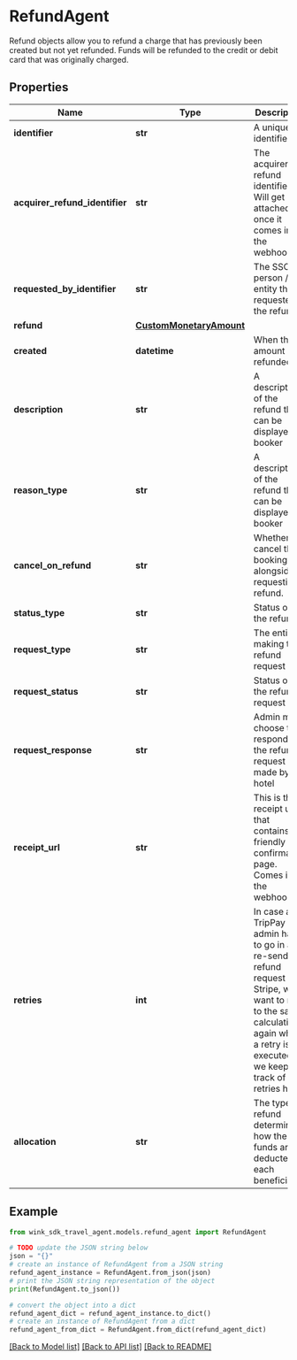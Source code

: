 # RefundAgent

Refund objects allow you to refund a charge that has previously been created but not yet refunded. Funds will be refunded to the credit or debit card that was originally charged.

## Properties

Name | Type | Description | Notes
------------ | ------------- | ------------- | -------------
**identifier** | **str** | A unique identifier | 
**acquirer_refund_identifier** | **str** | The acquirer refund identifier. Will get attached once it comes in on the webhook. | [optional] 
**requested_by_identifier** | **str** | The SSO person / entity that requested the refund. | [optional] 
**refund** | [**CustomMonetaryAmount**](CustomMonetaryAmount.md) |  | 
**created** | **datetime** | When the amount was refunded | 
**description** | **str** | A description of the refund that can be displayed to booker | 
**reason_type** | **str** | A description of the refund that can be displayed to booker | 
**cancel_on_refund** | **str** | Whether to cancel the booking alongside requesting a refund. | 
**status_type** | **str** | Status of the refund | 
**request_type** | **str** | The entity making the refund request | 
**request_status** | **str** | Status of the refund request | 
**request_response** | **str** | Admin may choose to respond to the refund request made by the hotel | 
**receipt_url** | **str** | This is the receipt url that contains a friendly web confirmation page. Comes in on the webhook. | [optional] 
**retries** | **int** | In case a TripPay admin has to go in and re-send the refund request to Stripe, we want to not to the same calculations again when a retry is executed so we keep track of retries here. | [optional] [default to 0]
**allocation** | **str** | The type of refund determines how the funds are deducted each beneficiary. | [optional] [default to 'EQUAL_DISTRIBUTION']

## Example

```python
from wink_sdk_travel_agent.models.refund_agent import RefundAgent

# TODO update the JSON string below
json = "{}"
# create an instance of RefundAgent from a JSON string
refund_agent_instance = RefundAgent.from_json(json)
# print the JSON string representation of the object
print(RefundAgent.to_json())

# convert the object into a dict
refund_agent_dict = refund_agent_instance.to_dict()
# create an instance of RefundAgent from a dict
refund_agent_from_dict = RefundAgent.from_dict(refund_agent_dict)
```
[[Back to Model list]](../README.md#documentation-for-models) [[Back to API list]](../README.md#documentation-for-api-endpoints) [[Back to README]](../README.md)


